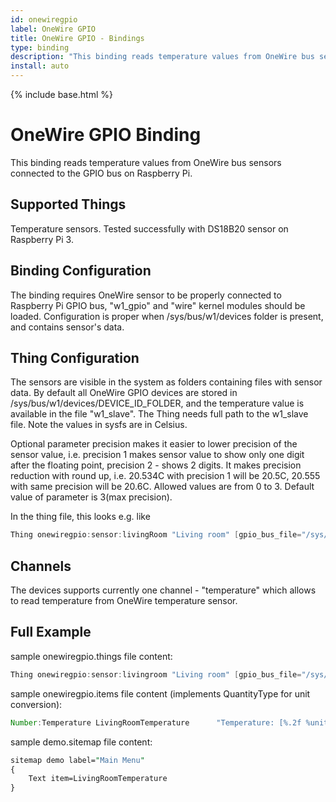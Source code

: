 ```yaml
---
id: onewiregpio
label: OneWire GPIO
title: OneWire GPIO - Bindings
type: binding
description: "This binding reads temperature values from OneWire bus sensors connected to the GPIO bus on Raspberry Pi."
install: auto
---
```


<!-- Attention authors: Do not edit directly. Please add your changes to the appropriate source repository -->

{% include base.html %}

# OneWire GPIO Binding

This binding reads temperature values from OneWire bus sensors connected to the GPIO bus on Raspberry Pi.

## Supported Things

Temperature sensors.
Tested successfully with DS18B20 sensor on Raspberry Pi 3.

## Binding Configuration

The binding requires OneWire sensor to be properly connected to Raspberry Pi GPIO bus,
"w1_gpio" and "wire" kernel modules should be loaded.
Configuration is proper when /sys/bus/w1/devices folder is present, and contains sensor's data.

## Thing Configuration

The sensors are visible in the system as folders containing files with sensor data.
By default all OneWire GPIO devices are stored in /sys/bus/w1/devices/DEVICE_ID_FOLDER,
and the temperature value is available in the file "w1_slave". The Thing needs full path to the w1_slave file.
Note the values in sysfs are in Celsius.

Optional parameter precision makes it easier to lower precision of the sensor value, i.e. precision 1 makes sensor value to show only one digit after the floating point, precision 2 - shows 2 digits. It makes precision reduction with round up, i.e. 20.534C with precision 1 will be 20.5C, 20.555 with same precision will be 20.6C. Allowed values are from 0 to 3. Default value of parameter is 3(max precision).

In the thing file, this looks e.g. like

```java
Thing onewiregpio:sensor:livingRoom "Living room" [gpio_bus_file="/sys/bus/w1/devices/28-0000061b587b/w1_slave",refresh_time=30,precision=1]
```

## Channels

The devices supports currently one channel - "temperature" which allows to read temperature from OneWire temperature sensor.

## Full Example

sample onewiregpio.things file content:

```java
Thing onewiregpio:sensor:livingroom "Living room" [gpio_bus_file="/sys/bus/w1/devices/28-0000061b587b/w1_slave",refresh_time=30]
```

sample onewiregpio.items file content (implements QuantityType for unit conversion):

``` java
Number:Temperature LivingRoomTemperature      "Temperature: [%.2f %unit%]" <temperature>  { channel="onewiregpio:sensor:livingroom:temperature" }
```

sample demo.sitemap file content:

```perl
sitemap demo label="Main Menu"
{
    Text item=LivingRoomTemperature
}
```
